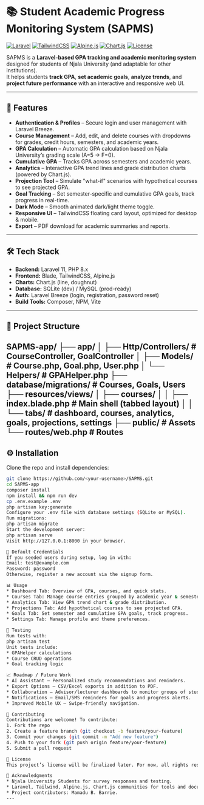 

# 📚 Student Academic Progress Monitoring System (SAPMS)

[![Laravel](https://img.shields.io/badge/Laravel-11.x-red?logo=laravel)](https://laravel.com/)
[![TailwindCSS](https://img.shields.io/badge/TailwindCSS-3.x-06B6D4?logo=tailwindcss)](https://tailwindcss.com/)
[![Alpine.js](https://img.shields.io/badge/Alpine.js-3.x-8BC0D0?logo=javascript)](https://alpinejs.dev/)
[![Chart.js](https://img.shields.io/badge/Chart.js-4.x-FF6384?logo=chartdotjs)](https://www.chartjs.org/)
[![License](https://img.shields.io/badge/license-TBD-lightgrey)](#)

SAPMS is a **Laravel-based GPA tracking and academic monitoring system** designed for students of Njala University (and adaptable for other institutions).  
It helps students **track GPA**, **set academic goals**, **analyze trends**, and **project future performance** with an interactive and responsive web UI.  

---

## 🚀 Features

- **Authentication & Profiles** – Secure login and user management with Laravel Breeze.
- **Course Management** – Add, edit, and delete courses with dropdowns for grades, credit hours, semesters, and academic years.
- **GPA Calculation** – Automatic GPA calculation based on Njala University’s grading scale (A=5 → F=0).
- **Cumulative GPA** – Tracks GPA across semesters and academic years.
- **Analytics** – Interactive GPA trend lines and grade distribution charts (powered by Chart.js).
- **Projection Tool** – Simulate "what-if" scenarios with hypothetical courses to see projected GPA.
- **Goal Tracking** – Set semester-specific and cumulative GPA goals, track progress in real-time.
- **Dark Mode** – Smooth animated dark/light theme toggle.
- **Responsive UI** – TailwindCSS floating card layout, optimized for desktop & mobile.
- **Export** – PDF download for academic summaries and reports.

---

## 🛠️ Tech Stack

- **Backend:** Laravel 11, PHP 8.x  
- **Frontend:** Blade, TailwindCSS, Alpine.js  
- **Charts:** Chart.js (line, doughnut)  
- **Database:** SQLite (dev) / MySQL (prod-ready)  
- **Auth:** Laravel Breeze (login, registration, password reset)  
- **Build Tools:** Composer, NPM, Vite  

---

## 📂 Project Structure

SAPMS-app/ ├── app/ │ ├── Http/Controllers/ # CourseController, GoalController │ ├── Models/ # Course.php, Goal.php, User.php │ └── Helpers/ # GPAHelper.php ├── database/migrations/ # Courses, Goals, Users ├── resources/views/ │ ├── courses/ │ │ ├── index.blade.php # Main shell (tabbed layout) │ │ └── tabs/ # dashboard, courses, analytics, goals, projections, settings ├── public/ # Assets └── routes/web.php # Routes
---

## ⚙️ Installation

Clone the repo and install dependencies:

```bash
git clone https://github.com/<your-username>/SAPMS.git
cd SAPMS-app
composer install
npm install && npm run dev
cp .env.example .env
php artisan key:generate
Configure your .env file with database settings (SQLite or MySQL).
Run migrations:
php artisan migrate
Start the development server:
php artisan serve
Visit http://127.0.0.1:8000 in your browser.

🔑 Default Credentials
If you seeded users during setup, log in with:
Email: test@example.com
Password: password
Otherwise, register a new account via the signup form.

📊 Usage
* Dashboard Tab: Overview of GPA, courses, and quick stats.
* Courses Tab: Manage course entries grouped by academic year & semester.
* Analytics Tab: View GPA trend chart & grade distribution.
* Projections Tab: Add hypothetical courses to see projected GPA.
* Goals Tab: Set semester and cumulative GPA goals, track progress.
* Settings Tab: Manage profile and theme preferences.

🧪 Testing
Run tests with:
php artisan test
Unit tests include:
* GPAHelper calculations
* Course CRUD operations
* Goal tracking logic

📈 Roadmap / Future Work
* AI Assistant – Personalized study recommendations and reminders.
* Export Options – CSV/Excel exports in addition to PDF.
* Collaboration – Advisor/lecturer dashboards to monitor groups of students.
* Notifications – Email/SMS reminders for goals and progress alerts.
* Improved Mobile UX – Swipe-friendly navigation.

🤝 Contributing
Contributions are welcome! To contribute:
1. Fork the repo
2. Create a feature branch (git checkout -b feature/your-feature)
3. Commit your changes (git commit -m "Add new feature")
4. Push to your fork (git push origin feature/your-feature)
5. Submit a pull request

📜 License
This project’s license will be finalized later. For now, all rights reserved by the author.

🙌 Acknowledgments
* Njala University Students for survey responses and testing.
* Laravel, Tailwind, Alpine.js, Chart.js communities for tools and documentation.
* Project contributors: Mamadu B. Barrie.
---

